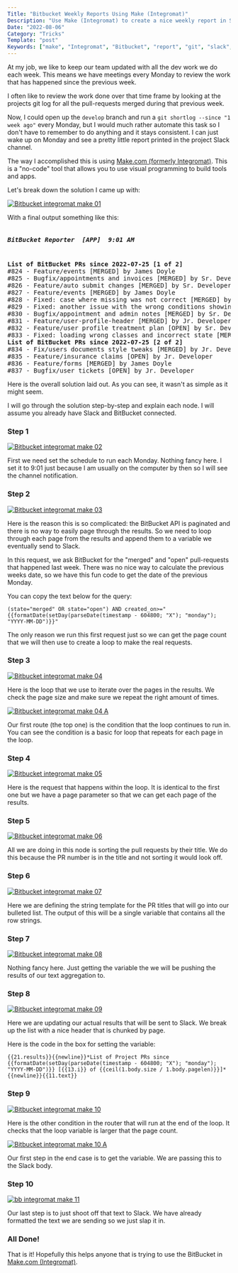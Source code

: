 ```yaml
---
Title: "Bitbucket Weekly Reports Using Make (Integromat)"
Description: "Use Make (Integromat) to create a nice weekly report in Slack for all the closed pull-requests in a Bitbucket repository"
Date: "2022-08-06"
Category: "Tricks"
Template: "post"
Keywords: ["make", "Integromat", "Bitbucket", "report", "git", "slack", "pagination"]
---
```


At my job, we like to keep our team updated with all the dev work we do each week. This means we have meetings every Monday to review the work that has happened since the previous week.

I often like to review the work done over that time frame by looking at the projects git log for all the pull-requests merged during that previous week.

Now, I could open up the `develop` branch and run a `git shortlog --since "1 week ago"` every Monday, but I would much rather automate this task so I don't have to remember to do anything and it stays consistent. I can just wake up on Monday and see a pretty little report printed in the project Slack channel.

The way I accomplished this is using [Make.com (formerly Integromat)](https://www.make.com/en?pc=jamesdoyle&fromImt=1). This is a "no-code" tool that allows you to use visual programming to build tools and apps.

Let's break down the solution I came up with:

<div class="center">
  <a href="/images/bb-integromat-make-01.png" target="_blank" title="Bitbucket integromat make 01">
    <img src="/images/bb-integromat-make-01.png" alt="Bitbucket integromat make 01" />
  </a>
</div>

With a final output something like this:

<pre>
<h5><strong>BitBucket Reporter  [APP]  9:01 AM</strong></h5>
<strong>List of BitBucket PRs since 2022-07-25 [1 of 2]</strong>
#824 - Feature/events [MERGED] by James Doyle
#825 - Bugfix/appointments and invoices [MERGED] by Sr. Developer
#826 - Feature/auto submit changes [MERGED] by Sr. Developer
#827 - Feature/events [MERGED] by James Doyle
#828 - Fixed: case where missing was not correct [MERGED] by James Doyle
#829 - Fixed: another issue with the wrong conditions showing up [MERGED] by James Doyle
#830 - Bugfix/appointment and admin notes [MERGED] by Sr. Developer
#831 - Feature/user-profile-header [MERGED] by Jr. Developer
#832 - Feature/user profile treatment plan [OPEN] by Sr. Developer
#833 - Fixed: loading wrong classes and incorrect state [MERGED] by James Doyle
<strong>List of BitBucket PRs since 2022-07-25 [2 of 2]</strong>
#834 - Fix/users documents style tweaks [MERGED] by Jr. Developer
#835 - Feature/insurance claims [OPEN] by Jr. Developer
#836 - Feature/forms [MERGED] by James Doyle
#837 - Bugfix/user tickets [OPEN] by Jr. Developer
</pre>

Here is the overall solution laid out. As you can see, it wasn't as simple as it might seem.

I will go through the solution step-by-step and explain each node. I will assume you already have Slack and BitBucket connected.

### Step 1

<div class="center">
  <a href="/images/bb-integromat-make-02.png" target="_blank" title="Bitbucket integromat make 02">
    <img src="/images/bb-integromat-make-02.png" alt="Bitbucket integromat make 02" />
  </a>
</div>

First we need set the schedule to run each Monday. Nothing fancy here. I set it to 9:01 just because I am usually on the computer by then so I will see the channel notification.

### Step 2

<div class="center">
  <a href="/images/bb-integromat-make-03.png" target="_blank" title="Bitbucket integromat make 03">
    <img src="/images/bb-integromat-make-03.png" alt="Bitbucket integromat make 03" />
  </a>
</div>

Here is the reason this is so complicated: the BitBucket API is paginated and there is no way to easily page through the results. So we need to loop through each page from the results and append them to a variable we eventually send to Slack.

In this request, we ask BitBucket for the "merged" and "open" pull-requests that happened last week. There was no nice way to calculate the previous weeks date, so we have this fun code to get the date of the previous Monday.

You can copy the text below for the query:

```
(state="merged" OR state="open") AND created_on>="{{formatDate(setDay(parseDate(timestamp - 604800; "X"); "monday"); "YYYY-MM-DD")}}"
```

The only reason we run this first request just so we can get the page count that we will then use to create a loop to make the real requests.

### Step 3

<div class="center">
  <a href="/images/bb-integromat-make-04.png" target="_blank" title="Bitbucket integromat make 04">
    <img src="/images/bb-integromat-make-04.png" alt="Bitbucket integromat make 04" />
  </a>
</div>

Here is the loop that we use to iterate over the pages in the results. We check the page size and make sure we repeat the right amount of times.

<div class="center">
  <a href="/images/bb-integromat-make-04a.png" target="_blank" title="Bitbucket integromat make 04 A">
    <img src="/images/bb-integromat-make-04a.png" alt="Bitbucket integromat make 04 A" />
  </a>
</div>

Our first route (the top one) is the condition that the loop continues to run in. You can see the condition is a basic for loop that repeats for each page in the loop.

### Step 4

<div class="center">
  <a href="/images/bb-integromat-make-05.png" target="_blank" title="Bitbucket integromat make 05">
    <img src="/images/bb-integromat-make-05.png" alt="Bitbucket integromat make 05" />
  </a>
</div>

Here is the request that happens within the loop. It is identical to the first one but we have a page parameter so that we can get each page of the results.

### Step 5

<div class="center">
  <a href="/images/bb-integromat-make-06.png" target="_blank" title="Bitbucket integromat make 06">
    <img src="/images/bb-integromat-make-06.png" alt="Bitbucket integromat make 06" />
  </a>
</div>

All we are doing in this node is sorting the pull requests by their title. We do this because the PR number is in the title and not sorting it would look off.

### Step 6

<div class="center">
  <a href="/images/bb-integromat-make-07.png" target="_blank" title="Bitbucket integromat make 07">
    <img src="/images/bb-integromat-make-07.png" alt="Bitbucket integromat make 07" />
  </a>
</div>

Here we are defining the string template for the PR titles that will go into our bulleted list. The output of this will be a single variable that contains all the row strings.

### Step 7

<div class="center">
  <a href="/images/bb-integromat-make-08.png" target="_blank" title="Bitbucket integromat make 08">
    <img src="/images/bb-integromat-make-08.png" alt="Bitbucket integromat make 08" />
  </a>
</div>

Nothing fancy here. Just getting the variable the we will be pushing the results of our text aggregation to.

### Step 8

<div class="center">
  <a href="/images/bb-integromat-make-09.png" target="_blank" title="Bitbucket integromat make 09">
    <img src="/images/bb-integromat-make-09.png" alt="Bitbucket integromat make 09" />
  </a>
</div>

Here we are updating our actual results that will be sent to Slack. We break up the list with a nice header that is chunked by page.

Here is the code in the box for setting the variable:

```
{{21.results}}{{newline}}*List of Project PRs since {{formatDate(setDay(parseDate(timestamp - 604800; "X"); "monday"); "YYYY-MM-DD")}} [{{13.i}} of {{ceil(1.body.size / 1.body.pagelen)}}]*{{newline}}{{11.text}}
```

### Step 9

<div class="center">
  <a href="/images/bb-integromat-make-10.png" target="_blank" title="Bitbucket integromat make 10">
    <img src="/images/bb-integromat-make-10.png" alt="Bitbucket integromat make 10" />
  </a>
</div>

Here is the other condition in the router that will run at the end of the loop. It checks that the loop variable is larger that the page count.

<div class="center">
  <a href="/images/bb-integromat-make-10a.png" target="_blank" title="Bitbucket integromat make 10 A">
    <img src="/images/bb-integromat-make-10a.png" alt="Bitbucket integromat make 10 A" />
  </a>
</div>

Our first step in the end case is to get the variable. We are passing this to the Slack body.

### Step 10

<div class="center">
  <a href="/images/bb-integromat-make-11.png" target="_blank" title="bb integromat make 11">
    <img src="/images/bb-integromat-make-11.png" alt="bb integromat make 11" />
  </a>
</div>

Our last step is to just shoot off that text to Slack. We have already formatted the text we are sending so we just slap it in.

### All Done!

That is it! Hopefully this helps anyone that is trying to use the BitBucket in [Make.com (Integromat)](https://www.make.com/en?pc=jamesdoyle&fromImt=1).
